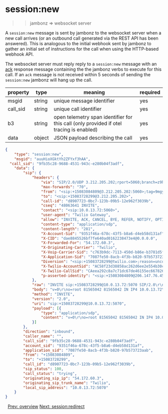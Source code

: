 # session:new

>> jambonz => websocket server

A `session:new` message is sent by jambonz to the websocket server when a new call arrives (or an outbound call generated via the  REST API has been answered).  This is analogous to the initial webhook sent by jambonz to gather an initial set of instructions for the call when using the HTTP-based webhook API.

The websocket server must reply reply to a `session:new` message with an [ack](/docs/ws/ack) response message containing the the jambonz verbs to execute for this call.  If an `ack` message is not received within 5 seconds of sending the `session:new` jambonz will hang up the call.

|property|type|meaning|required|
|--------|----|-------|--------|
|msgid|string|unique message identifier|yes|
|call_sid|string|unique call identifier|yes|
|b3|string|open telemetry span identifier for this call (only provided if otel tracing is enabled)|yes|
|data|object|JSON payload describing the call|yes|

```json
{
	"type": "session:new",
	"msgid": "auuHioXGktYh2ZFYxf3hAA",
  "call_sid": "9fb35c28-9688-4531-943c-e280b04f3adf",
	"data": {
		"sip": {
			"headers": {
				"via": "SIP/2.0/UDP 3.212.205.202;rport=5060;branch=z9hG4bK3tv053jp1mcHQ;received=10.0.13.72",
				"max-forwards": "70",
				"from": "<sip:+15083084809@3.212.205.202:5060>;tag=9mgyBeaUy4H2S",
				"to": "<sip:+15083728299@3.212.205.202>",
				"call-id": "d8907723-0bc7-123b-09b5-12e962f3039b",
				"cseq": "48063641 INVITE",
				"contact": "<sip:10.0.13.72:5060>",
				"user-agent": "Twilio Gateway",
				"allow": "INVITE, ACK, CANCEL, BYE, REFER, NOTIFY, OPTIONS",
				"content-type": "application/sdp",
				"content-length": "281",
				"X-Account-Sid": "9351f46a-678c-43f5-b8a6-d4eb58d131af",
				"X-CID": "dae8845526bf7fe640ad0162238473e4@0.0.0.0",
				"X-Forwarded-For": "54.172.60.3",
				"X-Originating-Carrier": "Twilio",
				"X-Voip-Carrier-Sid": "c763b9dc-7113-450d-b86e-b3781d5fbec1",
				"X-Application-Sid": "7087fe50-8acb-4f3b-b820-97b573723aab",
				"Diversion": "<sip:+15083728299@twilio.com>;reason=unconditional",
				"X-Twilio-AccountSid": "AC58f23d38858ac262d6ee2e554b30c561",
				"X-Twilio-CallSid": "CAeea292c8a7c71dc67de46155ec667826",
				"p-asserted-identity": "<sip:+15083084809@206.147.76.45:5060>"
			},
			"raw": "INVITE sip:+15083728299@10.0.13.72:5070 SIP/2.0\r\nVia: SIP/2.0/UDP 3.212.205.202;rport=5060;branch=z9hG4bK3tv053jp1mcHQ;received=10.0.13.72\r\nMax-Forwards: 70\r\nFrom: <sip:+15083084809@3.212.205.202:5060>;tag=9mgyBeaUy4H2S\r\nTo: <sip:+15083728299@3.212.205.202>\r\nCall-ID: d8907723-0bc7-123b-09b5-12e962f3039b\r\nCSeq: 48063641 INVITE\r\nContact: <sip:10.0.13.72:5060>\r\nUser-Agent: Twilio Gateway\r\nAllow: INVITE, ACK, CANCEL, BYE, REFER, NOTIFY, OPTIONS\r\nContent-Type: application/sdp\r\nContent-Length: 281\r\nX-Account-Sid: 9351f46a-678c-43f5-b8a6-d4eb58d131af\r\nX-CID: dae8845526bf7fe640ad0162238473e4@0.0.0.0\r\nX-Forwarded-For: 54.172.60.3\r\nX-Originating-Carrier: Twilio\r\nX-Voip-Carrier-Sid: c763b9dc-7113-450d-b86e-b3781d5fbec1\r\nX-Application-Sid: 7087fe50-8acb-4f3b-b820-97b573723aab\r\nDiversion: <sip:+15083728299@twilio.com>;reason=unconditional\r\nX-Twilio-AccountSid: AC58f23d38858ac262d6ee2e554b30c561\r\nX-Twilio-CallSid: CAeea292c8a7c71dc67de46155ec667826\r\nP-Asserted-Identity: <sip:+15083084809@206.147.76.45:5060>\r\n\r\nv=0\r\no=root 81565042 81565042 IN IP4 10.0.13.72\r\ns=Twilio Media Gateway\r\nc=IN IP4 10.0.13.72\r\nt=0 0\r\nm=audio 40150 RTP/AVP 0 8 101\r\na=maxptime:20\r\na=rtpmap:0 PCMU/8000\r\na=rtpmap:8 PCMA/8000\r\na=rtpmap:101 telephone-event/8000\r\na=fmtp:101 0-16\r\na=sendrecv\r\na=rtcp:40151\r\na=ptime:20\r\n",
			"body": "v=0\r\no=root 81565042 81565042 IN IP4 10.0.13.72\r\ns=Twilio Media Gateway\r\nc=IN IP4 10.0.13.72\r\nt=0 0\r\nm=audio 40150 RTP/AVP 0 8 101\r\na=maxptime:20\r\na=rtpmap:0 PCMU/8000\r\na=rtpmap:8 PCMA/8000\r\na=rtpmap:101 telephone-event/8000\r\na=fmtp:101 0-16\r\na=sendrecv\r\na=rtcp:40151\r\na=ptime:20\r\n",
			"method": "INVITE",
			"version": "2.0",
			"uri": "sip:+15083728299@10.0.13.72:5070",
			"payload": [{
				"type": "application/sdp",
				"content": "v=0\r\no=root 81565042 81565042 IN IP4 10.0.13.72\r\ns=Twilio Media Gateway\r\nc=IN IP4 10.0.13.72\r\nt=0 0\r\nm=audio 40150 RTP/AVP 0 8 101\r\na=maxptime:20\r\na=rtpmap:0 PCMU/8000\r\na=rtpmap:8 PCMA/8000\r\na=rtpmap:101 telephone-event/8000\r\na=fmtp:101 0-16\r\na=sendrecv\r\na=rtcp:40151\r\na=ptime:20\r\n"
			}]
		},
		"direction": "inbound",
		"caller_name": "",
		"call_sid": "9fb35c28-9688-4531-943c-e280b04f3adf",
		"account_sid": "9351f46a-678c-43f5-b8a6-d4eb58d131af",
		"application_sid": "7087fe50-8acb-4f3b-b820-97b573723aab",
		"from": "+15083084809",
		"to": "+15083728299",
		"call_id": "d8907723-0bc7-123b-09b5-12e962f3039b",
		"sip_status": 100,
		"call_status": "trying",
		"originating_sip_ip": "54.172.60.3",
		"originating_sip_trunk_name": "Twilio",
		"local_sip_address": "10.0.13.72:5070"
	}
}
```

<p class="flex">
<span>&nbsp;</span>
<a href="/docs/ws/overview">Prev: overview</a>
<a href="/docs/ws/session-redirect">Next: session:redirect</a>
</p>
